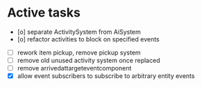 # Active tasks

* [o] separate ActivitySystem from AiSystem
* [o] refactor activities to block on specified events
* [ ] rework item pickup, remove pickup system
* [ ] remove old unused activity system once replaced
* [ ] remove arrivedattargeteventcomponent
* [X] allow event subscribers to subscribe to arbitrary entity events
